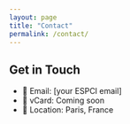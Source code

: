 ```yaml
---
layout: page
title: "Contact"
permalink: /contact/
---
```


## Get in Touch
- 📧 Email: [your ESPCI email]
- 📇 vCard: Coming soon
- 🧭 Location: Paris, France
